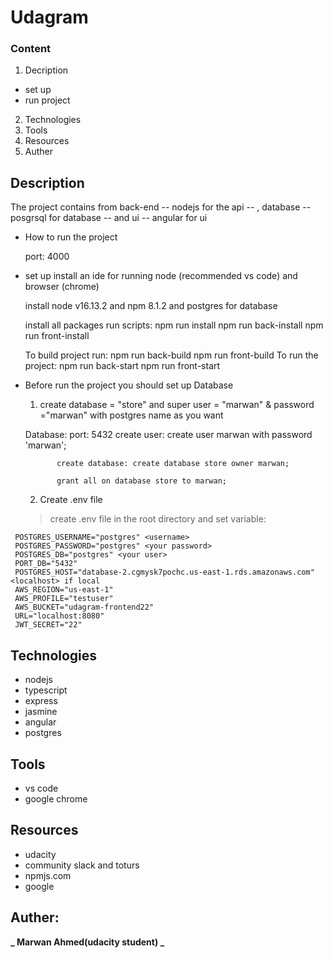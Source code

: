 # Udagram

### Content

1.  Decription

- set up
- run project

2.  Technologies
3.  Tools
4.  Resources
5.  Auther

## Description

The project contains from back-end -- nodejs for the api -- , database -- posgrsql for database -- and ui -- angular for ui

- How to run the project

  port: 4000

- set up
  install an ide for running node (recommended vs code) and browser (chrome)

  install node v16.13.2 and npm 8.1.2 and postgres for database

  install all packages run scripts:
  npm run install
  npm run back-install
  npm run front-install

  To build project run:
  npm run back-build
  npm run front-build
  To run the project:
  npm run back-start
  npm run front-start

- Before run the project you should set up Database

  1. create database = "store" and super user = "marwan" & password ="marwan" with postgres name as you want

  Database:
  port: 5432
  create user: create user marwan with password 'marwan';

             create database: create database store owner marwan;

             grant all on database store to marwan;

  2. Create .env file


    >create .env file in the root directory and set variable:

```
 POSTGRES_USERNAME="postgres" <username>
 POSTGRES_PASSWORD="postgres" <your password>
 POSTGRES_DB="postgres" <your user>
 PORT_DB="5432"
 POSTGRES_HOST="database-2.cgmysk7pochc.us-east-1.rds.amazonaws.com" <localhost> if local
 AWS_REGION="us-east-1"
 AWS_PROFILE="testuser"
 AWS_BUCKET="udagram-frontend22"
 URL="localhost:8080"
 JWT_SECRET="22"

```

## Technologies

- nodejs
- typescript
- express
- jasmine
- angular
- postgres

## Tools

- vs code
- google chrome

## Resources

- udacity
- community slack and toturs
- npmjs.com
- google

## Auther:

**_ Marwan Ahmed(udacity student) _**
